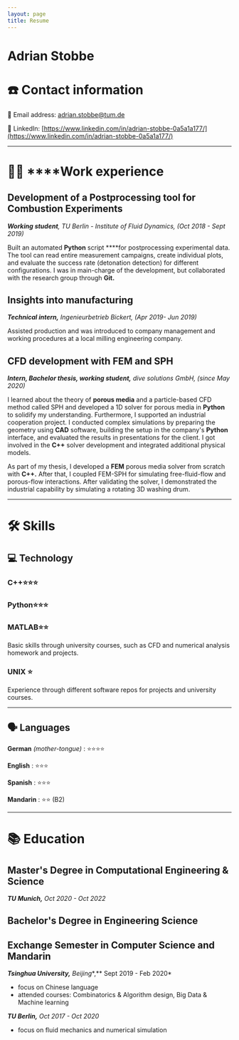 ```yaml
---
layout: page
title: Resume
---
```


# Adrian Stobbe

# ☎️ Contact information

📧 Email address: [adrian.stobbe@tum.de](mailto:adrian.stobbe@tum.de)

🔗 LinkedIn: [https://www.linkedin.com/in/adrian-stobbe-0a5a1a177/](https://www.linkedin.com/in/adrian-stobbe-0a5a1a177/)

---

# 👨‍💻 ****Work experience

## Development of a Postprocessing tool for Combustion Experiments

***Working student**, TU Berlin - Institute of Fluid Dynamics, (Oct 2018 - Sept 2019)*

Built an automated **Python** script ****for postprocessing experimental data. The tool can read entire measurement campaigns, create individual plots, and evaluate the success rate (detonation detection) for different configurations. I was in main-charge of the development, but collaborated with the research group through **Git.** 

## Insights into manufacturing

***Technical intern,** Ingenieurbetrieb Bickert, (Apr 2019- Jun 2019)*

Assisted production and was introduced to company management and working procedures at a local milling engineering company.

## CFD development with FEM and SPH

***Intern, Bachelor thesis, working student,** dive solutions GmbH,  (since May 2020)*

I learned about the theory of **porous media** and a particle-based CFD method called SPH and developed a 1D solver for porous media in **Python** to solidify my understanding. Furthermore, I supported an industrial cooperation project. I conducted complex simulations by preparing the geometry using **CAD** software, building the setup in the company's **Python** interface, and evaluated the results in presentations for the client. I got involved in the **C++** solver development and integrated additional physical models.

As part of my thesis, I developed a **FEM** porous media solver from scratch with **C++.** After that, I coupled FEM-SPH for simulating free-fluid-flow and porous-flow interactions. After validating the solver, I demonstrated the industrial capability by simulating a rotating 3D washing drum.

---

# 🛠 Skills

## 💻 Technology

### C++⭐️⭐️⭐️

### Python⭐️⭐️⭐️

### MATLAB⭐️⭐️

Basic skills through university courses, such as CFD and numerical analysis homework and projects.

### UNIX ⭐️

Experience through different software repos for projects and university courses.

---

## 🗣 Languages

**German** *(mother-tongue)*   : ⭐️⭐️⭐️⭐️

**English**                    : ⭐️⭐️⭐️

**Spanish**                    : ⭐️⭐️⭐️

**Mandarin**                   : ⭐️⭐️ (B2)

---

# 📚 Education
## Master's Degree in Computational Engineering & Science

***TU Munich,** Oct 2020 - Oct 2022*

## **Bachelor's Degree in Engineering Science**

## Exchange Semester in Computer Science and Mandarin

***Tsinghua University,** Beijing**,** Sept 2019 - Feb 2020*

- focus on Chinese language
- attended courses: Combinatorics & Algorithm design, Big Data & Machine learning

***TU Berlin,** Oct 2017 - Oct* *2020*

- focus on fluid mechanics and numerical simulation



